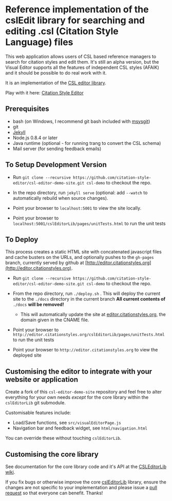 # Reference implementation of the cslEdit library for searching and editing .csl (Citation Style Language) files

This web application allows users of CSL based reference managers to search for citation styles and edit them. It's still an alpha version, but the Visual Editor supports all the features of independent CSL styles (AFAIK) and it should be possible to do real work with it.

It is an implementation of the [CSL editor library](https://github.com/citation-style-editor/csl-editor).

Play with it here: [Citation Style Editor](http://editor.citationstyles.org)

## Prerequisites

- bash (on Windows, I recommend git bash included with [msysgit](http://code.google.com/p/msysgit/downloads/list))
- git
- [Jekyll](https://github.com/mojombo/jekyll/wiki/install)
- Node.js 0.8.4 or later
- Java runtime (optional - for running trang to convert the CSL schema)
- Mail server (for sending feedback emails)

## To Setup Development Version

- Run `git clone --recursive https://github.com/citation-style-editor/csl-editor-demo-site.git csl-demo` to checkout the repo.

- In the repo directory, run `jekyll serve` (optional: add `--watch` to automatically rebuild when source changes).

- Point your browser to `localhost:5001` to view the site locally.

- Point your browser to `localhost:5001/cslEditorLib/pages/unitTests.html` to run the unit tests

## To Deploy

This process creates a static HTML site with concatenated javascript files and cache busters on the URLs, and optionally pushes to the `gh-pages` branch, currently served by github at [http://editor.citationstyles.org](http://editor.citationstyles.org).

- Run `git clone --recursive https://github.com/citation-style-editor/csl-editor-demo-site.git csl-demo` to checkout the repo.

- From the repo directory, run `./deploy.sh` . This will deploy the current site to the `./docs` directory in the current branch **All current contents of** `./docs` **will be removed!**
  - This will automatically update the site at [editor.citationstyles.org](http://editor.citationstyles.org), the domain given in the CNAME file.

- Point your browser to `http://editor.citationstyles.org/cslEditorLib/pages/unitTests.html` to run the unit tests

- Point your browser to `http://editor.citationstyles.org` to view the deployed site

## Customising the editor to integrate with your website or application

Create a fork of this `csl-editor-demo-site` repository and feel free to alter everything for your own needs _except_ for the core library within the `cslEditorLib` git submodule.

Customisable features include:

- Load/Save functions, see `src/visualEditorPage.js`
- Navigation bar and feedback widget, see `html/navigation.html`

You can override these without touching `cslEditorLib`.

## Customising the core library

See documentation for the core library code and it's API at the [CSLEditorLib wiki](https://github.com/citation-style-editor/csl-editor/wiki).

If you fix bugs or otherwise improve the core [cslEditorLib](https://github.com/citation-style-editor/csl-editor) library, ensure the changes are not specific to your implementation and please issue a [pull request](https://github.com/citation-style-editor/csl-editor/pulls) so that everyone can benefit. Thanks!

